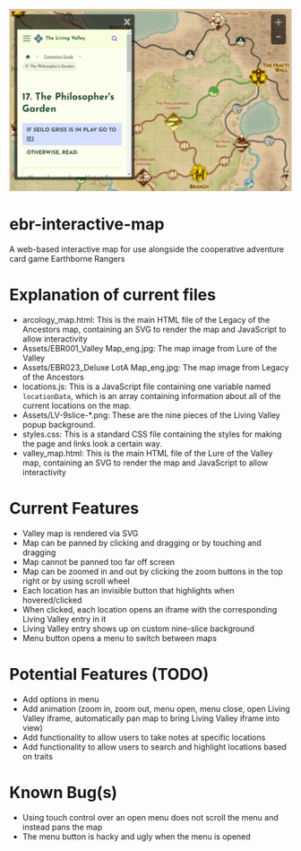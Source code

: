 ![interactive map screenshot showing Living Valley iframe](iframeScreenshot.png)

# ebr-interactive-map
A web-based interactive map for use alongside the cooperative adventure card game Earthborne Rangers

# Explanation of current files
* arcology_map.html: This is the main HTML file of the Legacy of the Ancestors map, containing an SVG to render the map and JavaScript to allow interactivity
* Assets/EBR001_Valley Map_eng.jpg: The map image from Lure of the Valley
* Assets/EBR023_Deluxe LotA Map_eng.jpg: The map image from Legacy of the Ancestors
* locations.js: This is a JavaScript file containing one variable named `locationData`, which is an array containing information about all of the current locations on the map.
* Assets/LV-9slice-*.png: These are the nine pieces of the Living Valley popup background.
* styles.css: This is a standard CSS file containing the styles for making the page and links look a certain way.
* valley_map.html: This is the main HTML file of the Lure of the Valley map, containing an SVG to render the map and JavaScript to allow interactivity

# Current Features
* Valley map is rendered via SVG
* Map can be panned by clicking and dragging or by touching and dragging
* Map cannot be panned too far off screen
* Map can be zoomed in and out by clicking the zoom buttons in the top right or by using scroll wheel
* Each location has an invisible button that highlights when hovered/clicked
* When clicked, each location opens an iframe with the corresponding Living Valley entry in it
* Living Valley entry shows up on custom nine-slice background
* Menu button opens a menu to switch between maps

# Potential Features (TODO)
* Add options in menu
* Add animation (zoom in, zoom out, menu open, menu close, open Living Valley iframe, automatically pan map to bring Living Valley iframe into view)
* Add functionality to allow users to take notes at specific locations
* Add functionality to allow users to search and highlight locations based on traits

# Known Bug(s)
* Using touch control over an open menu does not scroll the menu and instead pans the map
* The menu button is hacky and ugly when the menu is opened